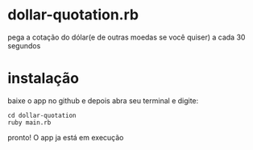 # dollar-quotation.rb
pega a cotação do dólar(e de outras moedas se você quiser) a cada 30 segundos

# instalação
baixe o app no github e depois abra seu terminal e digite:
```
cd dollar-quotation
ruby main.rb
```
pronto! O app ja está em execução